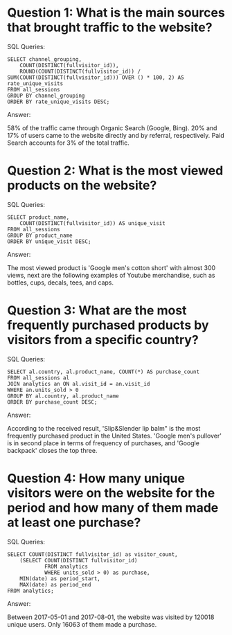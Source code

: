 # Question 1: What is the main sources that brought traffic to the website?

SQL Queries: 

```
SELECT channel_grouping,
	COUNT(DISTINCT(fullvisitor_id)),
	ROUND(COUNT(DISTINCT(fullvisitor_id)) / SUM(COUNT(DISTINCT(fullvisitor_id))) OVER () * 100, 2) AS rate_unique_visits
FROM all_sessions
GROUP BY channel_grouping
ORDER BY rate_unique_visits DESC;
```

Answer: 

58% of the traffic came through Organic Search (Google, Bing). 20% and 17% of users came to the website directly and by referral, respectively. Paid Search accounts for 3% of the total traffic.




# Question 2: What is the most viewed products on the website?

SQL Queries:

```
SELECT product_name, 
	COUNT(DISTINCT(fullvisitor_id)) AS unique_visit
FROM all_sessions
GROUP BY product_name
ORDER BY unique_visit DESC;
```

Answer:

The most viewed product is 'Google men's cotton short' with almost 300 views, next are the following examples of Youtube merchandise, such as bottles, cups, decals, tees, and caps.




# Question 3: What are the most frequently purchased products by visitors from a specific country?

SQL Queries:

```
SELECT al.country, al.product_name, COUNT(*) AS purchase_count
FROM all_sessions al
JOIN analytics an ON al.visit_id = an.visit_id
WHERE an.units_sold > 0
GROUP BY al.country, al.product_name
ORDER BY purchase_count DESC;
```

Answer:

According to the received result, 'Slip&Slender lip balm" is the most frequently purchased product in the United States. 'Google men's pullover' is in second place in terms of frequency of purchases, and 'Google backpack' closes the top three.




# Question 4: How many unique visitors were on the website for the period and how many of them made at least one purchase? 

SQL Queries:

```
SELECT COUNT(DISTINCT fullvisitor_id) as visitor_count, 
	(SELECT COUNT(DISTINCT fullvisitor_id)
	 		FROM analytics
			WHERE units_sold > 0) as purchase,
    MIN(date) as period_start, 
    MAX(date) as period_end
FROM analytics;
```

Answer:

Between 2017-05-01 and 2017-08-01, the website was visited by 120018 unique users. Only 16063 of them made a purchase.
